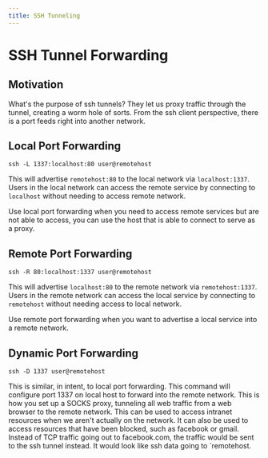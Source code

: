 ```yaml
---
title: SSH Tunneling
---
```

# SSH Tunnel Forwarding

## Motivation
What's the purpose of ssh tunnels?
They let us proxy traffic through the tunnel, creating a worm hole of sorts.
From the ssh client perspective, there is a port feeds right into another network.

## Local Port Forwarding
```
ssh -L 1337:localhost:80 user@remotehost
```
This will advertise `remotehost:80` to the local network via `localhost:1337`.
Users in the local network can access the remote service by connecting to `localhost`
without needing to access remote network.

Use local port forwarding when you need to access remote services but are not able to access,
you can use the host that is able to connect to serve as a proxy.

## Remote Port Forwarding
```
ssh -R 80:localhost:1337 user@remotehost
```
This will advertise `localhost:80` to the remote network via `remotehost:1337`.
Users in the remote network can access the local service by connecting to `remotehost`
without needing access to local network.

Use remote port forwarding when you want to advertise a local service into a remote network.

## Dynamic Port Forwarding
```
ssh -D 1337 user@remotehost
```
This is similar, in intent, to local port forwarding.
This command will configure port 1337 on local host to forward into the remote network.
This is how you set up a SOCKS proxy, tunneling all web traffic from a web browser to the remote network.
This can be used to access intranet resources when we aren't actually on the network.
It can also be used to access resources that have been blocked, such as facebook or gmail.
Instead of TCP traffic going out to facebook.com, the traffic would be sent to the ssh tunnel instead.
It would look like ssh data going to `remotehost.
